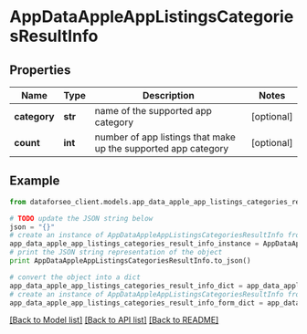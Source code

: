 # AppDataAppleAppListingsCategoriesResultInfo


## Properties

Name | Type | Description | Notes
------------ | ------------- | ------------- | -------------
**category** | **str** | name of the supported app category | [optional] 
**count** | **int** | number of app listings that make up the supported app category | [optional] 

## Example

```python
from dataforseo_client.models.app_data_apple_app_listings_categories_result_info import AppDataAppleAppListingsCategoriesResultInfo

# TODO update the JSON string below
json = "{}"
# create an instance of AppDataAppleAppListingsCategoriesResultInfo from a JSON string
app_data_apple_app_listings_categories_result_info_instance = AppDataAppleAppListingsCategoriesResultInfo.from_json(json)
# print the JSON string representation of the object
print AppDataAppleAppListingsCategoriesResultInfo.to_json()

# convert the object into a dict
app_data_apple_app_listings_categories_result_info_dict = app_data_apple_app_listings_categories_result_info_instance.to_dict()
# create an instance of AppDataAppleAppListingsCategoriesResultInfo from a dict
app_data_apple_app_listings_categories_result_info_form_dict = app_data_apple_app_listings_categories_result_info.from_dict(app_data_apple_app_listings_categories_result_info_dict)
```
[[Back to Model list]](../README.md#documentation-for-models) [[Back to API list]](../README.md#documentation-for-api-endpoints) [[Back to README]](../README.md)


